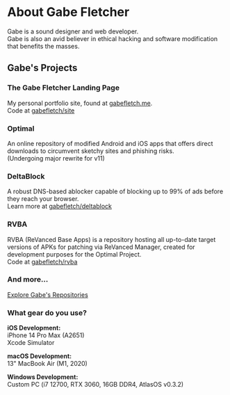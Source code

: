 # About Gabe Fletcher

Gabe is a sound designer and web developer.<br>
Gabe is also an avid believer in ethical hacking and software modification that benefits the masses.<br>

## Gabe's Projects
### The Gabe Fletcher Landing Page
My personal portfolio site, found at [gabefletch.me](https://gabefletch.me).<br> 
Code at [gabefletch/site](https://github.com/gabefletch/site)
### Optimal
An online repository of modified Android and iOS apps that offers direct downloads to circumvent sketchy sites and phishing risks.<br>
(Undergoing major rewrite for v11)
### DeltaBlock
A robust DNS-based ablocker capable of blocking up to 99% of ads before they reach your browser.<br>
Learn more at [gabefletch/deltablock](https://github.com/gabefletch/site)
### RVBA
RVBA (ReVanced Base Apps) is a repository hosting all up-to-date target versions of APKs for patching via ReVanced Manager, created for development purposes for the Optimal Project.<br>
Code at [gabefletch/rvba](https://github.com/gabefletch/rvba)

### And more...
[Explore Gabe's Repositories](https://github.com/gabefletch?tab=repositories)

### What gear do you use?
**iOS Development:**<br>
iPhone 14 Pro Max (A2651)<br>
Xcode Simulator<br>

**macOS Development:**<br>
13" MacBook Air (M1, 2020)<br>

**Windows Development:**<br>
Custom PC (i7 12700, RTX 3060, 16GB DDR4, AtlasOS v0.3.2)<br>
